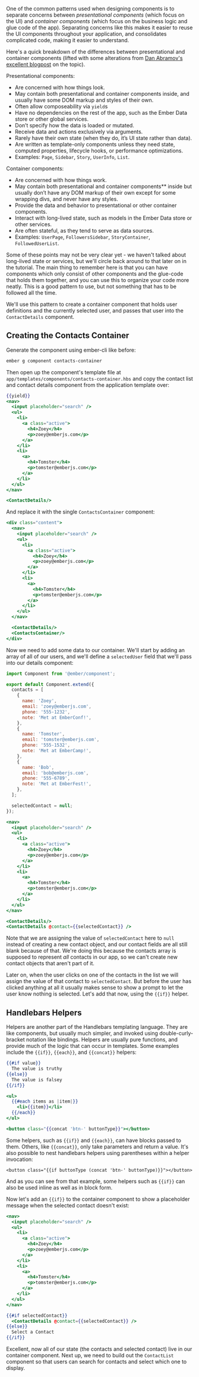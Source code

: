 
One of the common patterns used when designing components is to separate
concerns between _presentational components_ (which focus on the UI) and
_container components_ (which focus on the business logic and glue code of the
app). Separating concerns like this makes it easier to reuse the UI components
throughout your application, and consolidates complicated code, making it easier
to understand.

Here's a quick breakdown of the differences between presentational and container
components (lifted with some alterations from [Dan Abramov's excellent blogpost](https://medium.com/@dan_abramov/smart-and-dumb-components-7ca2f9a7c7d0)
on the topic).

Presentational components:

* Are concerned with how things look.
* May contain both presentational and container components inside, and usually
  have some DOM markup and styles of their own.
* Often allow composeability via `yield`s
* Have no dependencies on the rest of the app, such as the Ember Data store or
  other global services.
* Don’t specify how the data is loaded or mutated.
* Receive data and actions exclusively via arguments.
* Rarely have their own state (when they do, it’s UI state rather than data).
* Are written as template-only components unless they need state, computed
  properties, lifecycle hooks, or performance optimizations.
* Examples: `Page`, `Sidebar`, `Story`, `UserInfo`, `List`.

Container components:

* Are concerned with how things work.
* May contain both presentational and container components** inside but usually
  don’t have any DOM markup of their own except for some wrapping divs, and
  never have any styles.
* Provide the data and behavior to presentational or other container components.
* Interact with long-lived state, such as models in the Ember Data store or
  other services.
* Are often stateful, as they tend to serve as data sources.
* Examples: `UserPage`, `FollowersSidebar`, `StoryContainer`, `FollowedUserList`.

Some of these points may not be very clear yet - we haven't talked about
long-lived state or services, but we'll circle back around to that later on in
the tutorial. The main thing to remember here is that you can have components
which only consist of other components and the glue-code that holds them
together, and you can use this to organize your code more neatly. This is a good
pattern to use, but not something that has to be followed all the time.

We'll use this pattern to create a container component that holds user
definitions and the currently selected user, and passes that user into the
`ContactDetails` component.

## Creating the Contacts Container

Generate the component using ember-cli like before:

```sh
ember g component contacts-container
```

Then open up the component's template file at
`app/templates/components/contacts-container.hbs` and copy the contact list and
contact details component from the application template over:

```handlebars {data-filename="app/templates/components/contacts-container.hbs" data-diff="-1,+2,+3,+4,+5,+6,+7,+8,+9,+10,+11,+12,+13,+14,+15,+16,+17,+18,+19,+20"}
{{yield}}
<nav>
  <input placeholder="search" />
  <ul>
    <li>
      <a class="active">
        <h4>Zoey</h4>
        <p>zoey@emberjs.com</p>
      </a>
    </li>
    <li>
      <a>
        <h4>Tomster</h4>
        <p>tomster@emberjs.com</p>
      </a>
    </li>
  </ul>
</nav>

<ContactDetails/>
```

And replace it with the single `ContactsContainer` component:

```handlebars {data-filename="app/templates/application.hbs" data-diff="-2,-3,-4,-5,-6,-7,-8,-9,-10,-11,-12,-13,-14,-15,-16,-17,-18,-19,-20,+21"}
<div class="content">
  <nav>
    <input placeholder="search" />
    <ul>
      <li>
        <a class="active">
          <h4>Zoey</h4>
          <p>zoey@emberjs.com</p>
        </a>
      </li>
      <li>
        <a>
          <h4>Tomster</h4>
          <p>tomster@emberjs.com</p>
        </a>
      </li>
    </ul>
  </nav>

  <ContactDetails/>
  <ContactsContainer/>
</div>
```

Now we need to add some data to our container. We'll start by adding an array of
all of our users, and we'll define a `selectedUser` field that we'll pass into
our details component:

```js {data-filename="app/components/contacts-container.js" data-diff="+24,+25"}
import Component from '@ember/component';

export default Component.extend({
  contacts = [
    {
      name: 'Zoey',
      email: 'zoey@emberjs.com',
      phone: '555-1232',
      note: 'Met at EmberConf!',
    },
    {
      name: 'Tomster',
      email: 'tomster@emberjs.com',
      phone: '555-1532',
      note: 'Met at EmberCamp!',
    },
    {
      name: 'Bob',
      email: 'bob@emberjs.com',
      phone: '555-6789',
      note: 'Met at EmberFest!',
    },
  ];

  selectedContact = null;
});
```
```handlebars {data-filename="app/templates/application.hbs" data-diff="-19,+20"}
<nav>
  <input placeholder="search" />
  <ul>
    <li>
      <a class="active">
        <h4>Zoey</h4>
        <p>zoey@emberjs.com</p>
      </a>
    </li>
    <li>
      <a>
        <h4>Tomster</h4>
        <p>tomster@emberjs.com</p>
      </a>
    </li>
  </ul>
</nav>

<ContactDetails/>
<ContactDetails @contact={{selectedContact}} />
```

Note that we are assigning the value of `selectedContact` here to `null` instead
of creating a new contact object, and our contact fields are all still blank
because of that. We're doing this because the contacts array is supposed to
represent _all_ contacts in our app, so we can't create new contact objects that
aren't part of it.

Later on, when the user clicks on one of the contacts in the list we will assign
the value of that contact to `selectedContact`. But before the user has clicked
anything at all it usually makes sense to show a prompt to let the user know
nothing is selected. Let's add that now, using the `{{if}}` helper.

## Handlebars Helpers

Helpers are another part of the Handlebars templating language. They are like
components, but usually much simpler, and invoked using double-curly-bracket
notation like bindings. Helpers are usually pure functions, and provide much of
the logic that can occur in templates. Some examples include the `{{if}}`,
`{{each}}`, and `{{concat}}` helpers:

```handlebars
{{#if value}}
  The value is truthy
{{else}}
  The value is falsey
{{/if}}

<ul>
  {{#each items as |item|}}
    <li>{{item}}</li>
  {{/each}}
</ul>

<button class="{{concat 'btn-' buttonType}}"></button>
```

Some helpers, such as `{{if}}` and `{{each}}`, can have blocks passed to them.
Others, like `{{concat}}`, only take parameters and return a value. It's also
possible to nest handlebars helpers using parentheses within a helper
invocation:

```hanblebars
<button class="{{if buttonType (concat 'btn-' buttonType)}}"></button>
```

And as you can see from that example, some helpers such as `{{if}}` can also be
used inline as well as in block form.

Now let's add an `{{if}}` to the container component to show a placeholder
message when the selected contact doesn't exist:

```handlebars {data-filename="app/templates/application.hbs" data-diff="+19,+21"}
<nav>
  <input placeholder="search" />
  <ul>
    <li>
      <a class="active">
        <h4>Zoey</h4>
        <p>zoey@emberjs.com</p>
      </a>
    </li>
    <li>
      <a>
        <h4>Tomster</h4>
        <p>tomster@emberjs.com</p>
      </a>
    </li>
  </ul>
</nav>

{{#if selectedContact}}
  <ContactDetails @contact={{selectedContact}} />
{{else}}
  Select a Contact
{{/if}}
```

Excellent, now all of our state (the contacts and selected contact) live in our
container component. Next up, we need to build out the `ContactList` component
so that users can search for contacts and select which one to display.
